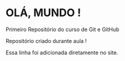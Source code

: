 # OLÁ, MUNDO !
 Primeiro Repositório do curso de Git e GitHub

 Repositório criado durante aula !

 Essa linha foi adicionada diretamente no site.
